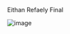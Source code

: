 Eithan Refaely Final

![image](https://user-images.githubusercontent.com/87932949/134815121-ef25d4cd-a22c-4129-83b2-811c43d6f0e1.png)


